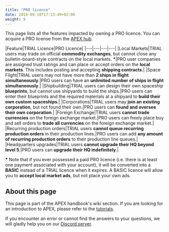 ```yaml
---
title: "PRO licence"
date: 2018-09-18T17:13:49+02:00
weight: 9
---
```


This page lists all the features impacted by owning a PRO licence. You can acquire a PRO license from the [APEX hub](https://hub.prosperousuniverse.com/license/purchase).

|Feature|TRIAL Licence|PRO Licence|
|---|---|---|---|
|Local Markets|TRIAL users may trade on official __commodity exchanges__, but cannot close any bulletin-board-style contracts on the local markets. __*__|PRO user companies are assigned trust ratings and can place or accept orders on the __local markets__. This includes posting and accepting __shipping contracts__.|
|Space Flight|TRIAL users may not have more than __2 ships in flight simultaneously__.|PRO users can have an __unlimited number of ships in flight simultaneously__.|
|Shipbuilding|TRIAL users can design their own spaceship __blueprints__, but cannot use shipyards to build the ships.|PRO users can enter their blueprints and the required materials at a shipyard to __build their own custom spaceships__.|
|Corporations|TRIAL users may __join an existing corporation__, but not found their own.|PRO users can __found and oversee their own corporation__.|
|Foreign Exchange|TRIAL users __cannot trade currencies__ on the foreign exchange market.|PRO users can freely place buy and sell orders to __trade all currencies__ on the foreign exchange market.|
|Recurring production orders|TRIAL users __cannot queue recurring production orders__ in their production lines.|PRO users can add __any amount of recurring production orders__ to their production line queues.|
|Headquarters upgrades|TRIAL users __cannot upgrade their HQ beyond level 5__.|PRO users can __upgrade their HQ indefinitely__.|
<!---|Price Bands|TRIAL users can only trade within __relatively narrow price bands__ on the commodity exchanges.|PRO user companies are assigned trust ratings and can therefore trade within __wider price bands__ on the commodity exchanges.|-->

__*__ Note that if you ever possessed a paid PRO licence (i.e. there is at least one payment associated with your account), it will be converted into a **BASIC** instead of a TRIAL licence when it expires. A BASIC licence will allow you to **accept local market ads**, but not place your own ads.

## About this page

This page is part of the APEX handbook's wiki section. If you are looking for an introduction to APEX, please refer to the [tutorials](../../tutorials).

If you encounter an error or cannot find the answers to your questions, we will gladly help you on our [Discord server](https://discordapp.com/invite/G7gj7PT).